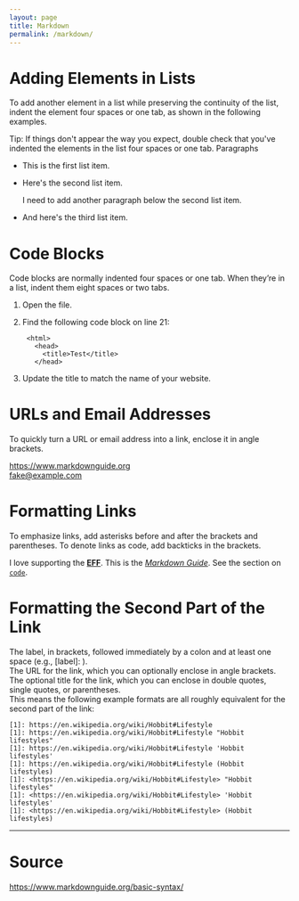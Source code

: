 ```yaml
---
layout: page
title: Markdown
permalink: /markdown/
---
```


# Adding Elements in Lists

To add another element in a list while preserving the continuity of the list, indent the element four spaces or one tab, as shown in the following examples.

 Tip: If things don't appear the way you expect, double check that you've indented the elements in the list four spaces or one tab.
Paragraphs
* This is the first list item.
* Here's the second list item.

    I need to add another paragraph below the second list item.

* And here's the third list item.


# Code Blocks

Code blocks are normally indented four spaces or one tab. When they’re in a list, indent them eight spaces or two tabs.

1. Open the file.
2. Find the following code block on line 21:

        <html>
          <head>
            <title>Test</title>
          </head>

3. Update the title to match the name of your website.


# URLs and Email Addresses
To quickly turn a URL or email address into a link, enclose it in angle brackets.

<https://www.markdownguide.org>  
<fake@example.com>


# Formatting Links

To emphasize links, add asterisks before and after the brackets and parentheses. To denote links as code, add backticks in the brackets.

I love supporting the **[EFF](https://eff.org)**.
This is the *[Markdown Guide](https://www.markdownguide.org)*.
See the section on [`code`](#code).


# Formatting the Second Part of the Link

The label, in brackets, followed immediately by a colon and at least one space (e.g., [label]: ).  
The URL for the link, which you can optionally enclose in angle brackets.
The optional title for the link, which you can enclose in double quotes, single quotes, or parentheses.  
This means the following example formats are all roughly equivalent for the second part of the link:

```
[1]: https://en.wikipedia.org/wiki/Hobbit#Lifestyle
[1]: https://en.wikipedia.org/wiki/Hobbit#Lifestyle "Hobbit lifestyles"
[1]: https://en.wikipedia.org/wiki/Hobbit#Lifestyle 'Hobbit lifestyles'
[1]: https://en.wikipedia.org/wiki/Hobbit#Lifestyle (Hobbit lifestyles)
[1]: <https://en.wikipedia.org/wiki/Hobbit#Lifestyle> "Hobbit lifestyles"
[1]: <https://en.wikipedia.org/wiki/Hobbit#Lifestyle> 'Hobbit lifestyles'
[1]: <https://en.wikipedia.org/wiki/Hobbit#Lifestyle> (Hobbit lifestyles)
```

---

# Source

https://www.markdownguide.org/basic-syntax/